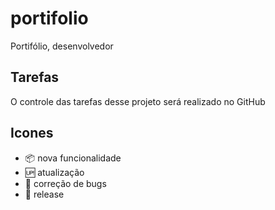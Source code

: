 # portifolio

Portifólio, desenvolvedor 

## Tarefas
O controle das tarefas desse projeto será realizado no GitHub

## Icones
- :package: nova funcionalidade <br>
- :up: atualização <br>
- 🐴 correção de bugs <br>
- :checkered_flag: release
